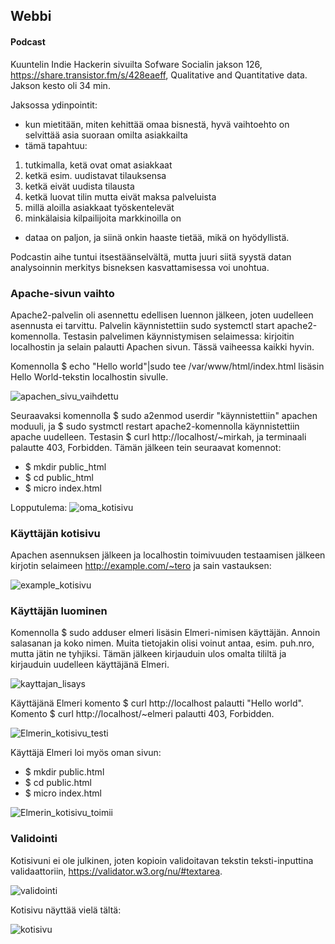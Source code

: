 ## Webbi

#### Podcast

Kuuntelin Indie Hackerin sivuilta Sofware Socialin jakson 126, https://share.transistor.fm/s/428eaeff, Qualitative and Quantitative data. Jakson kesto oli 34 min. 

Jaksossa ydinpointit: 
+ kun mietitään, miten kehittää omaa bisnestä, hyvä vaihtoehto on selvittää asia suoraan omilta asiakkailta
+ tämä tapahtuu: 
1. tutkimalla, ketä ovat omat asiakkaat
2. ketkä esim. uudistavat tilauksensa
3. ketkä eivät uudista tilausta
4. ketkä luovat tilin mutta eivät maksa palveluista
5. millä aloilla asiakkaat työskentelevät
6. minkälaisia kilpailijoita markkinoilla on
+ dataa on paljon, ja siinä onkin haaste tietää, mikä on hyödyllistä. 

Podcastin aihe tuntui itsestäänselvältä, mutta juuri siitä syystä datan analysoinnin merkitys bisneksen kasvattamisessa voi unohtua.  

### Apache-sivun vaihto

Apache2-palvelin oli asennettu edellisen luennon jälkeen, joten uudelleen asennusta ei tarvittu. Palvelin käynnistettiin sudo systemctl start apache2-komennolla. 
Testasin palvelimen käynnistymisen selaimessa: kirjoitin localhostin ja selain palautti Apachen sivun. Tässä vaiheessa kaikki hyvin. 

Komennolla $ echo "Hello world"|sudo tee /var/www/html/index.html lisäsin Hello World-tekstin localhostin sivulle. 

![apachen_sivu_vaihdettu](https://user-images.githubusercontent.com/82024427/216117553-519c8352-536f-4ed8-ac3c-6eef0b75163f.png)

Seuraavaksi komennolla $ sudo a2enmod userdir "käynnistettiin" apachen moduuli, ja $ sudo systmctl restart apache2-komennolla käynnistettiin apache uudelleen. Testasin
$ curl http://localhost/~mirkah, ja terminaali palautte 403, Forbidden. Tämän jälkeen tein seuraavat komennot: 

+ $ mkdir public_html
+ $ cd public_html
+ $ micro index.html

Lopputulema: 
![oma_kotisivu](https://user-images.githubusercontent.com/82024427/216122544-4f34329e-e4c3-44cb-aee8-480b108e1627.png)

### Käyttäjän kotisivu

Apachen asennuksen jälkeen ja localhostin toimivuuden testaamisen jälkeen kirjotin selaimeen http://example.com/~tero ja sain vastauksen: 

![example_kotisivu](https://user-images.githubusercontent.com/82024427/216123147-5342cd2a-18aa-4096-9b20-ed77b3643851.png)

### Käyttäjän luominen

Komennolla $ sudo adduser elmeri lisäsin Elmeri-nimisen käyttäjän. Annoin salasanan ja koko nimen. Muita tietojakin olisi voinut antaa, esim. puh.nro, mutta jätin ne tyhjiksi. Tämän jälkeen kirjauduin ulos omalta tililtä ja kirjauduin uudelleen käyttäjänä Elmeri. 

![kayttajan_lisays](https://user-images.githubusercontent.com/82024427/216124283-4bc45b1d-1d89-4af9-a99c-271fa0d5d1f9.png)

Käyttäjänä Elmeri komento $ curl http://localhost palautti "Hello world". Komento $ curl http://localhost/~elmeri palautti 403, Forbidden. 

![Elmerin_kotisivu_testi](https://user-images.githubusercontent.com/82024427/216125456-b8fa3033-8668-49df-8698-ec29e72d903b.png)

Käyttäjä Elmeri loi myös oman sivun: 

+ $ mkdir public.html
+ $ cd public.html
+ $ micro index.html

![Elmerin_kotisivu_toimii](https://user-images.githubusercontent.com/82024427/216125780-9f3869bc-32d1-4fc7-a5e5-7df35d3e37d6.png)

### Validointi

Kotisivuni ei ole julkinen, joten kopioin validoitavan tekstin teksti-inputtina validaattoriin, https://validator.w3.org/nu/#textarea. 

![validointi](https://user-images.githubusercontent.com/82024427/216129403-4e9b868a-56dc-461a-af4a-73f06ed8d0b5.png)

Kotisivu näyttää vielä tältä: 

![kotisivu](https://user-images.githubusercontent.com/82024427/216129888-76990ada-3326-4d0b-b346-55feeaada5c5.png)





